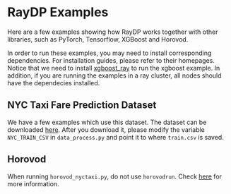# RayDP Examples
Here are a few examples showing how RayDP works together with other libraries, such as PyTorch, Tensorflow, XGBoost and Horovod. 

In order to run these examples, you may need to install corresponding dependencies. For installation guides, please refer to their homepages. Notice that we need to install [xgboost_ray](https://github.com/ray-project/xgboost_ray) to run the xgboost example. In addition, if you are running the examples in a ray cluster, all nodes should have the dependecies installed.

## NYC Taxi Fare Prediction Dataset
We have a few examples which use this dataset. The dataset can be downloaded [here](https://www.kaggle.com/c/new-york-city-taxi-fare-prediction/data). After you download it, please modify the variable `NYC_TRAIN_CSV` in `data_process.py` and point it to where `train.csv` is saved. 

## Horovod
When running `horovod_nyctaxi.py`, do not use `horovodrun`. Check [here](https://horovod.readthedocs.io/en/stable/ray_include.html) for more information.
